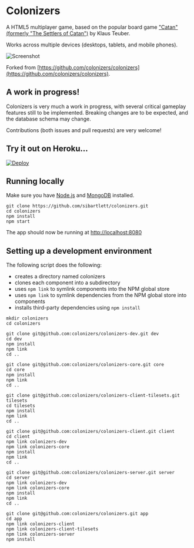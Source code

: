 # Colonizers

A HTML5 multiplayer game, based on the popular board game ["Catan" (formerly "The Settlers of Catan")](http://en.wikipedia.org/wiki/The_Settlers_of_Catan) by Klaus Teuber.

Works across multiple devices (desktops, tablets, and mobile phones).

![Screenshot](http://i.imgur.com/j91XT2y.png)

Forked from [https://github.com/colonizers/colonizers](https://github.com/colonizers/colonizers).


## A work in progress!

Colonizers is very much a work in progress, with several critical gameplay
features still to be implemented. Breaking changes are to be expected, and the database schema may change.

Contributions (both issues and pull requests) are very welcome!


## Try it out on Heroku...

[![Deploy](https://www.herokucdn.com/deploy/button.png)](https://heroku.com/deploy)


## Running locally

Make sure you have [Node.js](https://github.com/joyent/node/wiki/Installation) and [MongoDB](http://www.mongodb.org/display/DOCS/Quickstart) installed.

```
git clone https://github.com/sibartlett/colonizers.git
cd colonizers
npm install
npm start
```

The app should now be running at [http://localhost:8080](http://localhost:8080)


## Setting up a development environment

The following script does the following:

* creates a directory named colonizers
* clones each component into a subdirectory
* uses ```npm link``` to symlink components into the NPM global store
* uses ```npm link``` to symlink dependencies from the NPM global store into components
* installs third-party dependencies using ```npm install```

```
mkdir colonizers
cd colonizers

git clone git@github.com:colonizers/colonizers-dev.git dev
cd dev
npm install
npm link
cd ..

git clone git@github.com:colonizers/colonizers-core.git core
cd core
npm install
npm link
cd ..

git clone git@github.com:colonizers/colonizers-client-tilesets.git tilesets
cd tilesets
npm install
npm link
cd ..

git clone git@github.com:colonizers/colonizers-client.git client
cd client
npm link colonizers-dev
npm link colonizers-core
npm install
npm link
cd ..

git clone git@github.com:colonizers/colonizers-server.git server
cd server
npm link colonizers-dev
npm link colonizers-core
npm install
npm link
cd ..

git clone git@github.com:colonizers/colonizers.git app
cd app
npm link colonizers-client
npm link colonizers-client-tilesets
npm link colonizers-server
npm install
```
